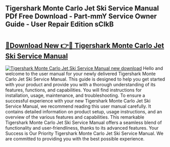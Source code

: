 ## Tigershark Monte Carlo Jet Ski Service Manual PDf Free Download - Part-mmY Service Owner Guide - User Repair Edition sCIkB

# <h2><a href="http://bc47871.oget.top/?id=Tigershark+Monte+Carlo+Jet+Ski+Service+Manual">🔗Download New 👉🔴 Tigershark Monte Carlo Jet Ski Service Manual</a></h2>

[![Tigershark Monte Carlo Jet Ski Service Manual new download](https://i.imgur.com/5g1atiW.png)](http://bc47871.oget.top/?id=Tigershark+Monte+Carlo+Jet+Ski+Service+Manual)
Hello and welcome to the user manual for your newly delivered Tigershark Monte Carlo Jet Ski Service Manual. This guide is designed to help you get started with your product and provide you with a thorough understanding of its features, functions, and capabilities. You will find instructions for installation, usage, maintenance, and troubleshooting. To ensure a successful experience with your new Tigershark Monte Carlo Jet Ski Service Manual, we recommend reading this user manual carefully. It contains detailed information on product setup, usage instructions, and an overview of the various features and capabilities. This remarkable Tigershark Monte Carlo Jet Ski Service Manual offers a seamless blend of functionality and user-friendliness, thanks to its advanced features. Your Success is Our Priority Tigershark Monte Carlo Jet Ski Service Manual. We are committed to providing you with the best possible experience.
